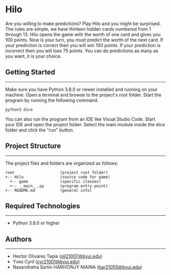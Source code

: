 # Hilo
Are you willing to make predictions? Play Hilo and you might be surprised. The rules are simple,
we have thirteen hidden cards numbered from 1 through 13. Hilo opens the game with
the worth of one card and gives you 100 points. Now is your turn, you must predict the worth
of the next card. If your prediction is correct then you will win 100 points. If your prediction 
is incorrect then you will lose 75 points. You can do predictions as many as you want, it is
your choice. 

## Getting Started
---
Make sure you have Python 3.8.0 or newer installed and running on your machine. Open a terminal and 
browse to the project's root folder. Start the program by running the following command.
```
python3 dice 
```
You can also run the program from an IDE like Visual Studio Code. Start your IDE and open the 
project folder. Select the main module inside the dice folder and click the "run" button.

## Project Structure
---
The project files and folders are organized as follows:
```
root                    (project root folder)
+-- Hilo                (source code for game)
  +-- game              (specific classes)
  +-- __main__.py       (program entry point)
+-- README.md           (general info)
```

## Required Technologies
---
* Python 3.8.0 or higher

## Authors
---
* Hector Olivares Tapia (oli21007@byui.edu)
* Yves Cyril (cyr21001@byui.edu)
* Nasandratra Sartin HARIVONJY NIAINA (har21055@byui.edu)
